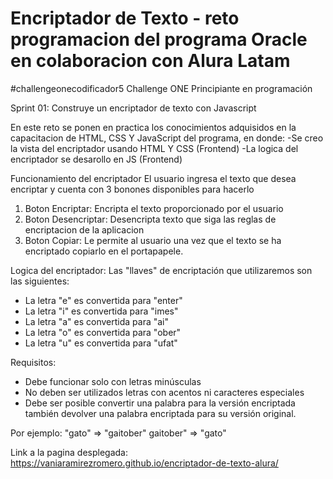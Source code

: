 # Encriptador de Texto - reto programacion del programa Oracle en colaboracion con Alura Latam

#challengeonecodificador5
Challenge ONE
Principiante en programación

Sprint 01: Construye un encriptador de texto con Javascript

 En este reto se ponen en practica los conocimientos adquisidos en la capacitacion de HTML, CSS Y JavaScript del programa, en donde:
-Se creo la vista del encriptador usando HTML Y CSS (Frontend)
-La logica del encriptador se desarollo en JS (Frontend)

Funcionamiento del encriptador 
El usuario ingresa el texto que desea encriptar y cuenta con 3 bonones disponibles para hacerlo
  1. Boton Encriptar: Encripta el texto proporcionado por el usuario
  2. Boton Desencriptar: Desencripta texto que siga las reglas de encriptacion de la aplicacion
  3. Boton Copiar: Le permite al usuario una vez que el texto se ha encriptado copiarlo en el portapapele.

Logica del encriptador:
Las "llaves" de encriptación que utilizaremos son las siguientes:

- La letra "e" es convertida para "enter"
- La letra "i" es convertida para "imes"
- La letra "a" es convertida para "ai"
- La letra "o" es convertida para "ober"
- La letra "u" es convertida para "ufat"

Requisitos:

- Debe funcionar solo con letras minúsculas
- No deben ser utilizados letras con acentos ni caracteres especiales
- Debe ser posible convertir una palabra para la versión encriptada también devolver una palabra encriptada para su versión original.

Por ejemplo:
"gato" => "gaitober"
gaitober" => "gato"


Link a la pagina desplegada: https://vaniaramirezromero.github.io/encriptador-de-texto-alura/
